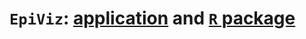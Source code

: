 
# `EpiViz`: [application](https://mattlee.shinyapps.io/EpiViz/) and [`R` package](https://github.com/mattlee821/EpiViz/tree/master/R_package)
